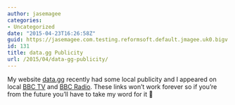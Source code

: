 ```yaml
---
author: jasemagee
categories:
- Uncategorized
date: "2015-04-23T16:26:58Z"
guid: https://jasemagee.com.testing.reformsoft.default.jmagee.uk0.bigv.io/?p=131
id: 131
title: data.gg Publicity
url: /2015/04/data-gg-publicity/
---
```

My website [data.gg](http://data.gg) recently had some local publicity and I appeared on local [BBC TV](http://www.bbc.co.uk/programmes/b05qj27b) and [BBC Radio](http://www.bbc.co.uk/programmes/p02nnt1t#auto). These links won’t work forever so if you’re from the future you’ll have to take my word for it 🙂